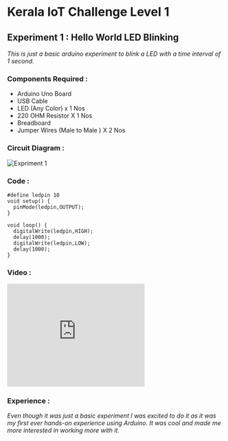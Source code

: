 # Kerala IoT Challenge Level 1
## Experiment 1 : Hello World LED Blinking
_This is just a basic arduino experiment to blink a LED with a time interval of 1 second._
### Components Required :   
* Arduino Uno Board
* USB Cable
* LED (Any Color) x 1 Nos
* 220 OHM Resistor X 1 Nos
* Breadboard
* Jumper Wires (Male to Male ) X 2 Nos
### Circuit Diagram :
![Expriment 1](https://aswin-asokan.github.io/Kerala-IoT-Challenge/files/level1/images/Circuit1.png)
### Code :

```
#define ledpin 10
void setup() { 
  pinMode(ledpin,OUTPUT);
}

void loop() {
  digitalWrite(ledpin,HIGH);
  delay(1000);
  digitalWrite(ledpin,LOW);
  delay(1000);
}
```

### Video :

<iframe width="320" height="240"
src="https://user-images.githubusercontent.com/86108610/146636287-d307cc4a-e22b-4290-9088-4a1bad826210.mp4"
frameborder="0" 
allow="accelerometer; autoplay; encrypted-media; gyroscope; picture-in-picture" 
allowfullscreen></iframe>

### Experience :   
_Even though it was just a basic experiment I was excited to do it as it was my first ever hands-on experience using Arduino. It was cool and made me more interested in working more with it._
